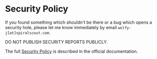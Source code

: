 Security Policy
===============

If you found something which shouldn't be there or a bug which opens a security 
hole, please let me know immediately by email `wolfy-j[at]spiralscout.com`.

DO NOT PUBLISH SECURITY REPORTS PUBLICLY.

The full [Security Policy][1] is described in the official documentation.

  [1]: https://spiral.dev/docs/about-contributing#critical-security-issues
